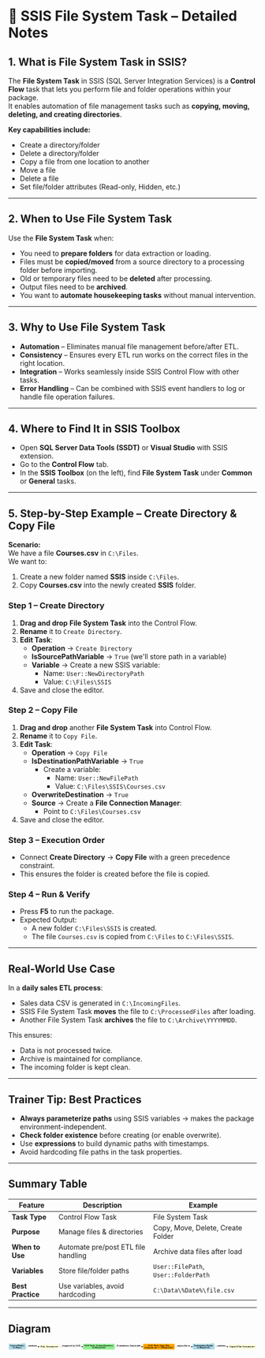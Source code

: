 # 📘 SSIS File System Task – Detailed Notes

## 1. What is File System Task in SSIS?
The **File System Task** in SSIS (SQL Server Integration Services) is a **Control Flow** task that lets you perform file and folder operations within your package.  
It enables automation of file management tasks such as **copying, moving, deleting, and creating directories**.

**Key capabilities include:**
- Create a directory/folder
- Delete a directory/folder
- Copy a file from one location to another
- Move a file
- Delete a file
- Set file/folder attributes (Read-only, Hidden, etc.)

---

## 2. When to Use File System Task
Use the **File System Task** when:
- You need to **prepare folders** for data extraction or loading.
- Files must be **copied/moved** from a source directory to a processing folder before importing.
- Old or temporary files need to be **deleted** after processing.
- Output files need to be **archived**.
- You want to **automate housekeeping tasks** without manual intervention.

---

## 3. Why to Use File System Task
- **Automation** – Eliminates manual file management before/after ETL.
- **Consistency** – Ensures every ETL run works on the correct files in the right location.
- **Integration** – Works seamlessly inside SSIS Control Flow with other tasks.
- **Error Handling** – Can be combined with SSIS event handlers to log or handle file operation failures.

---

## 4. Where to Find It in SSIS Toolbox
- Open **SQL Server Data Tools (SSDT)** or **Visual Studio** with SSIS extension.
- Go to the **Control Flow** tab.
- In the **SSIS Toolbox** (on the left), find **File System Task** under **Common** or **General** tasks.

---

## 5. Step-by-Step Example – Create Directory & Copy File

**Scenario:**  
We have a file **Courses.csv** in `C:\Files`.  
We want to:
1. Create a new folder named **SSIS** inside `C:\Files`.
2. Copy **Courses.csv** into the newly created **SSIS** folder.

### Step 1 – Create Directory
1. **Drag and drop** **File System Task** into the Control Flow.
2. **Rename** it to `Create Directory`.
3. **Edit Task**:
   - **Operation** → `Create Directory`
   - **IsSourcePathVariable** → `True` (we'll store path in a variable)
   - **Variable** → Create a new SSIS variable:
     - Name: `User::NewDirectoryPath`
     - Value: `C:\Files\SSIS`
4. Save and close the editor.

### Step 2 – Copy File
1. **Drag and drop** another **File System Task** into Control Flow.
2. **Rename** it to `Copy File`.
3. **Edit Task**:
   - **Operation** → `Copy File`
   - **IsDestinationPathVariable** → `True`
     - Create a variable:
       - Name: `User::NewFilePath`
       - Value: `C:\Files\SSIS\Courses.csv`
   - **OverwriteDestination** → `True`
   - **Source** → Create a **File Connection Manager**:
     - Point to `C:\Files\Courses.csv`
4. Save and close the editor.

### Step 3 – Execution Order
- Connect **Create Directory** → **Copy File** with a green precedence constraint.
- This ensures the folder is created before the file is copied.

### Step 4 – Run & Verify
- Press **F5** to run the package.
- Expected Output:
  - A new folder `C:\Files\SSIS` is created.
  - The file `Courses.csv` is copied from `C:\Files` to `C:\Files\SSIS`.

---

## Real-World Use Case
In a **daily sales ETL process**:
- Sales data CSV is generated in `C:\IncomingFiles`.
- SSIS File System Task **moves** the file to `C:\ProcessedFiles` after loading.
- Another File System Task **archives** the file to `C:\Archive\YYYYMMDD`.

This ensures:
- Data is not processed twice.
- Archive is maintained for compliance.
- The incoming folder is kept clean.

---

## Trainer Tip: Best Practices
- **Always parameterize paths** using SSIS variables → makes the package environment-independent.
- **Check folder existence** before creating (or enable overwrite).
- Use **expressions** to build dynamic paths with timestamps.
- Avoid hardcoding file paths in the task properties.

---

## Summary Table

| Feature | Description | Example |
|---------|-------------|---------|
| **Task Type** | Control Flow Task | File System Task |
| **Purpose** | Manage files & directories | Copy, Move, Delete, Create Folder |
| **When to Use** | Automate pre/post ETL file handling | Archive data files after load |
| **Variables** | Store file/folder paths | `User::FilePath`, `User::FolderPath` |
| **Best Practice** | Use variables, avoid hardcoding | `C:\Data\%Date%\file.csv` |

---

## Diagram
![SSIS File System Task Diagram](ssis_file_system_task_diagram.png)
